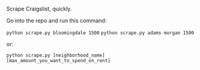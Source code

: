 Scrape Craigslist, quickly.

Go into the repo and run this command:

```python scrape.py bloomingdale 1500```
```python scrape.py adams morgan 1500```

or:

```python scrape.py [neighborhood_name] [max_amount_you_want_to_spend_on_rent]```
